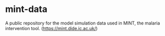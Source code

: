 # mint-data
A public repository for the model simulation data used in MINT, the malaria intervention tool. (https://mint.dide.ic.ac.uk/)
